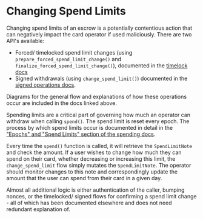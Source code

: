 # Changing Spend Limits
Changing spend limits of an escrow is a potentially contentious action that can negatively impact the card operator if used maliciously. There are two API's available:
* Forced/ timelocked spend limit changes (using `prepare_forced_spend_limit_change()` and `finalize_forced_spend_limit_change()`), documented in the [timelock docs](./timelocks.md)
* Signed withdrawals (using `change_spend_limit()`) documented in the [signed operations docs](./signed_operations.md).

Diagrams for the general flow and explanations of how these operations occur are included in the docs linked above.

Spending limits are a critical part of governing how much an operator can withdraw when calling `spend()`. The spend limit is reset every epoch. The process by which spend limits occur is documented in detail in the ["Epochs" and "Spend Limits" section of the spending docs](./spends.md).

Every time the `spend()` function is called, it will retrieve the `SpendLimitNote` and check the amount. If a user wishes to change how much they can spend on their card, whether decreasing or increasing this limit, the `change_spend_limit` flow simply mutates the `SpendLimitNote`. The operator should monitor changes to this note and correspondingly update the amount that the user can spend from their card in a given day.

Almost all additional logic is either authentication of the caller, bumping nonces, or the timelocked/ signed flows for confirming a spend limit change - all of which has been documented elsewhere and does not need redundant explanation of.
